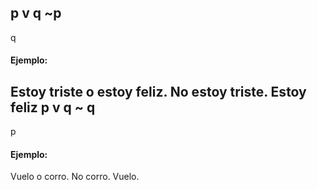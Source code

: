  p v q
 ~p
 -----
 q
#### Ejemplo:
Estoy triste o estoy feliz. No estoy triste. Estoy feliz
 p v q 
 ~ q
 -----
 p
#### Ejemplo:
Vuelo o corro. No corro. Vuelo.